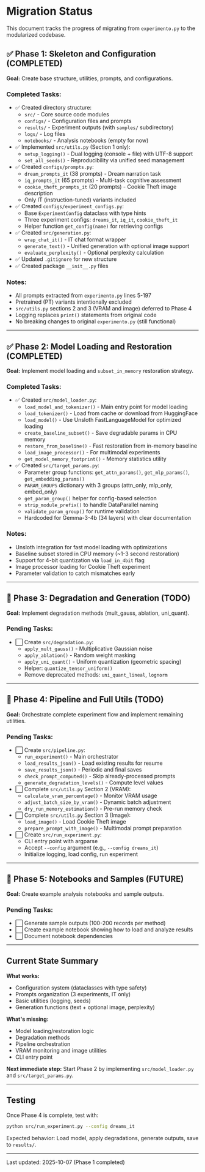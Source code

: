 # Migration Status

This document tracks the progress of migrating from `experimento.py` to the modularized codebase.

## ✅ Phase 1: Skeleton and Configuration (COMPLETED)

**Goal:** Create base structure, utilities, prompts, and configurations.

### Completed Tasks:
- ✅ Created directory structure:
  - `src/` - Core source code modules
  - `configs/` - Configuration files and prompts
  - `results/` - Experiment outputs (with `samples/` subdirectory)
  - `logs/` - Log files
  - `notebooks/` - Analysis notebooks (empty for now)
- ✅ Implemented `src/utils.py` (Section 1 only):
  - `setup_logging()` - Dual logging (console + file) with UTF-8 support
  - `set_all_seeds()` - Reproducibility via unified seed management
- ✅ Created `configs/prompts.py`:
  - `dream_prompts_it` (38 prompts) - Dream narration task
  - `iq_prompts_it` (65 prompts) - Multi-task cognitive assessment
  - `cookie_theft_prompts_it` (20 prompts) - Cookie Theft image description
  - Only IT (instruction-tuned) variants included
- ✅ Created `configs/experiment_configs.py`:
  - Base `ExperimentConfig` dataclass with type hints
  - Three experiment configs: `dreams_it`, `iq_it`, `cookie_theft_it`
  - Helper function `get_config(name)` for retrieving configs
- ✅ Created `src/generation.py`:
  - `wrap_chat_it()` - IT chat format wrapper
  - `generate_text()` - Unified generation with optional image support
  - `evaluate_perplexity()` - Optional perplexity calculation
- ✅ Updated `.gitignore` for new structure
- ✅ Created package `__init__.py` files

### Notes:
- All prompts extracted from `experimento.py` lines 5-197
- Pretrained (PT) variants intentionally excluded
- `src/utils.py` sections 2 and 3 (VRAM and image) deferred to Phase 4
- Logging replaces `print()` statements from original code
- No breaking changes to original `experimento.py` (still functional)

---

## ✅ Phase 2: Model Loading and Restoration (COMPLETED)

**Goal:** Implement model loading and `subset_in_memory` restoration strategy.

### Completed Tasks:
- ✅ Created `src/model_loader.py`:
  - `load_model_and_tokenizer()` - Main entry point for model loading
  - `load_tokenizer()` - Load from cache or download from HuggingFace
  - `load_model()` - Use Unsloth FastLanguageModel for optimized loading
  - `create_baseline_subset()` - Save degradable params in CPU memory
  - `restore_from_baseline()` - Fast restoration from in-memory baseline
  - `load_image_processor()` - For multimodal experiments
  - `get_model_memory_footprint()` - Memory statistics utility
- ✅ Created `src/target_params.py`:
  - Parameter group functions: `get_attn_params()`, `get_mlp_params()`, `get_embedding_params()`
  - `PARAM_GROUPS` dictionary with 3 groups (attn_only, mlp_only, embed_only)
  - `get_param_group()` helper for config-based selection
  - `strip_module_prefix()` to handle DataParallel naming
  - `validate_param_group()` for runtime validation
  - Hardcoded for Gemma-3-4b (34 layers) with clear documentation

### Notes:
- Unsloth integration for fast model loading with optimizations
- Baseline subset stored in CPU memory (~1-3 second restoration)
- Support for 4-bit quantization via `load_in_4bit` flag
- Image processor loading for Cookie Theft experiment
- Parameter validation to catch mismatches early

---

## 🔄 Phase 3: Degradation and Generation (TODO)

**Goal:** Implement degradation methods (mult_gauss, ablation, uni_quant).

### Pending Tasks:
- ⬜ Create `src/degradation.py`:
  - `apply_mult_gauss()` - Multiplicative Gaussian noise
  - `apply_ablation()` - Random weight masking
  - `apply_uni_quant()` - Uniform quantization (geometric spacing)
  - Helper: `quantize_tensor_uniform()`
  - Remove deprecated methods: `uni_quant_lineal`, `lognorm`

---

## 🔄 Phase 4: Pipeline and Full Utils (TODO)

**Goal:** Orchestrate complete experiment flow and implement remaining utilities.

### Pending Tasks:
- ⬜ Create `src/pipeline.py`:
  - `run_experiment()` - Main orchestrator
  - `load_results_json()` - Load existing results for resume
  - `save_results_json()` - Periodic and final saves
  - `check_prompt_computed()` - Skip already-processed prompts
  - `generate_degradation_levels()` - Compute level values
- ⬜ Complete `src/utils.py` Section 2 (VRAM):
  - `calculate_vram_percentage()` - Monitor VRAM usage
  - `adjust_batch_size_by_vram()` - Dynamic batch adjustment
  - `dry_run_memory_estimation()` - Pre-run memory check
- ⬜ Complete `src/utils.py` Section 3 (Image):
  - `load_image()` - Load Cookie Theft image
  - `prepare_prompt_with_image()` - Multimodal prompt preparation
- ⬜ Create `src/run_experiment.py`:
  - CLI entry point with argparse
  - Accept `--config` argument (e.g., `--config dreams_it`)
  - Initialize logging, load config, run experiment

---

## 🔄 Phase 5: Notebooks and Samples (FUTURE)

**Goal:** Create example analysis notebooks and sample outputs.

### Pending Tasks:
- ⬜ Generate sample outputs (100-200 records per method)
- ⬜ Create example notebook showing how to load and analyze results
- ⬜ Document notebook dependencies

---

## Current State Summary

**What works:**
- Configuration system (dataclasses with type safety)
- Prompts organization (3 experiments, IT only)
- Basic utilities (logging, seeds)
- Generation functions (text + optional image, perplexity)

**What's missing:**
- Model loading/restoration logic
- Degradation methods
- Pipeline orchestration
- VRAM monitoring and image utilities
- CLI entry point

**Next immediate step:**
Start Phase 2 by implementing `src/model_loader.py` and `src/target_params.py`.

---

## Testing

Once Phase 4 is complete, test with:
```bash
python src/run_experiment.py --config dreams_it
```

Expected behavior: Load model, apply degradations, generate outputs, save to `results/`.

---

Last updated: 2025-10-07 (Phase 1 completed)

